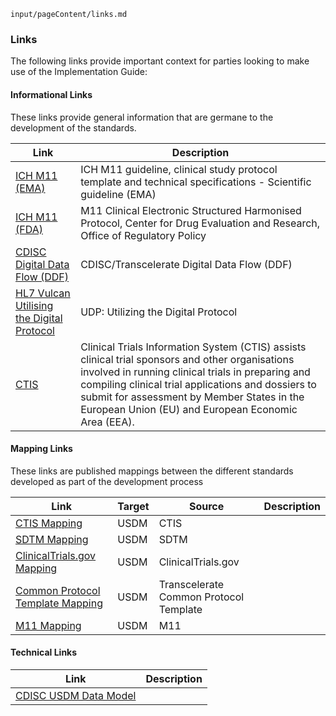 `input/pageContent/links.md`

### Links

The following links provide important context for parties looking to make use of the Implementation Guide:

#### Informational Links

These links provide general information that are germane to the development of the standards.

| Link              | Description              |
| ----------------- | ------------------------ |
| [ICH M11 (EMA)](https://www.ema.europa.eu/en/ich-m11-guideline-clinical-study-protocol-template-technical-specifications-scientific-guideline) | ICH M11 guideline, clinical study protocol template and technical specifications - Scientific guideline (EMA)   | 
| [ICH M11 (FDA)](https://www.fda.gov/regulatory-information/search-fda-guidance-documents/m11-clinical-electronic-structured-harmonised-protocol) | M11 Clinical Electronic Structured Harmonised Protocol, Center for Drug Evaluation and Research, Office of Regulatory Policy |
| [CDISC Digital Data Flow (DDF)](https://www.cdisc.org/ddf) | CDISC/Transcelerate Digital Data Flow (DDF) |
| [HL7 Vulcan Utilising the Digital Protocol](https://www.hl7vulcan.org/udp-project) | UDP: Utilizing the Digital Protocol |
| [CTIS](https://euclinicaltrials.eu/ctis-for-sponsors/) | Clinical Trials Information System (CTIS) assists clinical trial sponsors and other organisations involved in running clinical trials in preparing and compiling clinical trial applications and dossiers to submit for assessment by Member States in the European Union (EU) and European Economic Area (EEA). |

#### Mapping Links

These links are published mappings between the different standards developed as part of the development process

| Link | Target | Source | Description |
| -------------- | -------------- | -------------- | -------------- |
| [CTIS Mapping](https://github.com/cdisc-org/DDF-RA/blob/main/Documents/Mappings/ctis_mapping.xlsx) | USDM | CTIS | |
| [SDTM Mapping](https://github.com/cdisc-org/DDF-RA/blob/main/Documents/Mappings/sdtm_mapping.xlsx) | USDM | SDTM | |
| [ClinicalTrials.gov Mapping](https://github.com/cdisc-org/DDF-RA/blob/main/Documents/Mappings/ct-gov_mapping.xlsx) | USDM | ClinicalTrials.gov | |
| [Common Protocol Template Mapping](https://github.com/cdisc-org/DDF-RA/blob/main/Documents/Mappings/cpt_mapping.xlsx) | USDM | Transcelerate Common Protocol Template | |
| [M11 Mapping](https://github.com/cdisc-org/DDF-RA/blob/main/Documents/Mappings/m11_mapping.xlsx) | USDM | M11 | |

#### Technical Links

| Link              | Description              |
| ----------------- | ------------------------ |
| [CDISC USDM Data Model](https://github.com/cdisc-org/DDF-RA) | |
